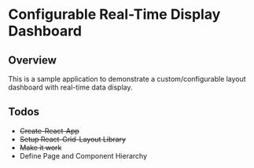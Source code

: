 # Configurable Real-Time Display Dashboard

## Overview

This is a sample application to demonstrate a custom/configurable layout dashboard with real-time data display.


## Todos

* ~~Create-React-App~~
* ~~Setup React-Grid-Layout Library~~
* ~~Make it work~~
* Define Page and Component Hierarchy

